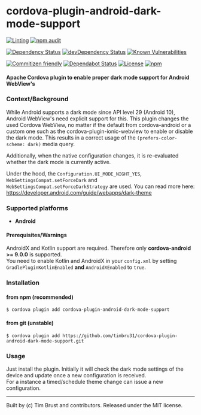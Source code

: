 # cordova-plugin-android-dark-mode-support

[![Linting](https://github.com/timbru31/cordova-plugin-android-dark-mode-support/workflows/Linting/badge.svg)](https://github.com/timbru31/cordova-plugin-android-dark-mode-support/actions?query=workflow%3ALinting)
[![npm audit](https://github.com/timbru31/cordova-plugin-android-dark-mode-support/workflows/Security/badge.svg)](https://github.com/timbru31/cordova-plugin-android-dark-mode-support/actions?query=workflow%3ASecurity)

[![Dependency Status](https://david-dm.org/timbru31/cordova-plugin-android-dark-mode-support.svg)](https://david-dm.org/timbru31/cordova-plugin-android-dark-mode-support)
[![devDependency Status](https://david-dm.org/timbru31/cordova-plugin-android-dark-mode-support/dev-status.svg)](https://david-dm.org/timbru31/cordova-plugin-android-dark-mode-support#info=devDependencies)
[![Known Vulnerabilities](https://snyk.io/test/github/timbru31/cordova-plugin-android-dark-mode-support/badge.svg)](https://snyk.io/test/github/timbru31/cordova-plugin-android-dark-mode-support)

[![Commitizen friendly](https://img.shields.io/badge/commitizen-friendly-brightgreen.svg)](https://commitizen.github.io/cz-cli/)
[![Dependabot Status](https://api.dependabot.com/badges/status?host=github&repo=timbru31/cordova-plugin-android-dark-mode-support)](https://dependabot.com)
[![License](https://img.shields.io/badge/License-MIT-blue.svg)](LICENSE)
[![npm](https://img.shields.io/npm/v/cordova-plugin-android-dark-mode-support.svg)](https://www.npmjs.com/package/cordova-plugin-android-dark-mode-support)

#### Apache Cordova plugin to enable proper dark mode support for Android WebView's

### Context/Background

While Android supports a dark mode since API level 29 (Android 10), Android WebView's need explicit support for this.
This plugin changes the used Cordova WebView, no matter if the default from cordova-android or a custom one such as the cordova-plugin-ionic-webview to enable or disable the dark mode. This results in a correct usage of the `(prefers-color-scheme: dark)` media query.

Additionally, when the native configuration changes, it is re-evaluated whether the dark mode is currently active.

Under the hood, the `Configuration.UI_MODE_NIGHT_YES`, `WebSettingsCompat.setForceDark` and `WebSettingsCompat.setForceDarkStrategy` are used. You can read more here: https://developer.android.com/guide/webapps/dark-theme

### Supported platforms

-   **Android**

#### Prerequisites/Warnings

AndroidX and Kotlin support are required. Therefore only **cordova-android >= 9.0.0** is supported.  
You need to enable Kotlin and AndroidX in your `config.xml` by setting `GradlePluginKotlinEnabled` **and** `AndroidXEnabled` to `true`.

### Installation

#### from npm (recommended)

`$ cordova plugin add cordova-plugin-android-dark-mode-support`

#### from git (unstable)

`$ cordova plugin add https://github.com/timbru31/cordova-plugin-android-dark-mode-support.git`

### Usage

Just install the plugin. Initially it will check the dark mode settings of the device and update once a new configuration is received.  
For a instance a timed/schedule theme change can issue a new configuration.

---

Built by (c) Tim Brust and contributors. Released under the MIT license.
